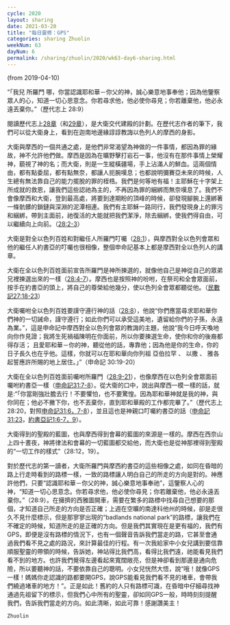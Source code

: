 ```yaml
---
cycle: 2020
layout: sharing
date: 2021-03-20
title: "每日靈修：GPS"
categories: sharing Zhuolin
weekNum: 63
dayNum: 6
permalink: /sharing/zhuolin/2020/wk63-day6-sharing.html
--- 
```

(from 2019-04-10)

“「我兒 所羅門 哪，你當認識耶和華－你父的神，誠心樂意地事奉他；因為他鑒察眾人的心，知道一切心思意念。你若尋求他，他必使你尋見；你若離棄他，他必永遠丟棄你。”（歷代志上 28:9）

閱讀歷代志上[28章](https://www.biblegateway.com/passage/?search=歷代志上28&version=CUVMPT)（和[29章](https://www.biblegateway.com/passage/?search=歷代志上29&version=CUVMPT)），是大衛交代建殿的計劃。在歷代志作者的筆下，我們可以從大衛身上，看到在迦南地邊緣諄諄教誨以色列人的摩西的身影。

大衛與摩西的一個共通之處，是他們非常渴望為神做的一件事情，都因為罪的緣故，神不允許他們做。摩西是因為在曠野擊打岩石一事，他沒有在那件事情上榮耀神，藐視了神的名；而大衛，則是一生縱橫疆場，手上沾滿人的鮮血。這兩個情由，都有點委屈，都有點無奈，都讓人扼腕嘆息；也都說明彌賽亞未來的時候，人生總有無法靠自己的能力擺脫的罪的桎梏。我們是何等地有福！主耶穌在十字架上所成就的救恩，讓我們這些認祂為主的，不再因為罪的綑綁而無奈嘆息了。我們不會像摩西和大衛，登到最高處，將要到達期盼的頂峰的時候，卻發現腳腕上還綁著一條骯髒的鎖鏈與深淵的泥潭相連。我們有主耶穌一路同行，我們發現身上的罪污和綑綁，帶到主面前，祂復活的大能就把我們潔淨，除去綑綁，使我們得自由，可以繼續向上向前。（[28:2-3](https://www.biblegateway.com/passage/?search=歷代志上28.2-3&version=CUVMPT)）

大衛是對全以色列百姓和對繼任人所羅門叮囑（[28:1](https://www.biblegateway.com/passage/?search=歷代志上28.1&version=CUVMPT)），與摩西對全以色列會眾和他的繼任人約書亞的叮囑也很相像，整個申命記基本上都是摩西對全以色列人的講章。

大衛在全以色列百姓面前宣告所羅門是神所揀選的，就像他自己是神從自己的眾弟兄裡揀選出來的一樣（[28:4-7](https://www.biblegateway.com/passage/?search=歷代志上28.4-7&version=CUVMPT)）。摩西也是按照神的吩咐，在祭司和全會眾面前，按手在約書亞的頭上，將自己的尊榮給他幾分，使以色列全會眾都聽從他。（[民數記27:18-23](https://www.biblegateway.com/passage/?search=民數記27.18-23&version=CUVMPT)）

大衛囑咐全以色列百姓要謹守遵行神的話（[28:8](https://www.biblegateway.com/passage/?search=歷代志上28.8&version=CUVMPT)），他說“你們應當尋求耶和華你們神的一切誡命，謹守遵行；如此你們可以承受這美地，遺留給你們的子孫，永遠為業。”，這是申命記中摩西對全以色列會眾的教誨的主題，他說“我今日呼天喚地向你作見證；我將生死禍福陳明在你面前，所以你要揀選生命，使你和你的後裔都得存活； 且愛耶和華－你的神，聽從他的話，專靠他；因為他是你的生命，你的日子長久也在乎他。這樣，你就可以在耶和華向你列祖 亞伯拉罕 、 以撒 、 雅各 起誓應許所賜的地上居住。」”（申命記 30:19-20）

大衛在全以色列百姓面前囑咐所羅門（[28:9-21](https://www.biblegateway.com/passage/?search=歷代志上28.9-21&version=CUVMPT)），也像摩西在以色列全會眾面前囑咐約書亞一樣（[申命記31:7-8](https://www.biblegateway.com/passage/?search=申命記31.7-8&version=CUVMPT)）。從大衛的口中，說出與摩西一模一樣的話，就是:“「你當剛強壯膽去行！不要懼怕，也不要驚惶。因為耶和華神就是我的神，與你同在；他必不撇下你，也不丟棄你，直到耶和華殿的工作都完畢了。”（歷代志上 28:20，對照[申命記31:6，7-8](https://www.biblegateway.com/passage/?search=申命記31.6%2C7-8&version=CUVMPT)），並且這也是神親口叮囑約書亞的話（[申命記31:23](https://www.biblegateway.com/passage/?search=申命記31.23&version=CUVMPT)，[約書亞記1:6-7，9](https://www.biblegateway.com/passage/?search=約書亞記1.6-7%2C9&version=CUVMPT)）。

大衛得到的聖殿的藍圖，也與摩西得到會幕的藍圖的來源是一樣的。摩西在西奈山上四十晝夜，神將律法和會幕的一切藍圖都交給他，而大衛也是從神那裡得到聖殿的“一切工作的樣式”（28:12，19）。

對於歷代志的第一讀者，大衛所羅門與摩西約書亞的這些相像之處，如同在昏暗的路上行走時看到的路標一樣，一致的路標讓人明白自己的所走的方向是對的。神應許他們，只要“認識耶和華－你父的神，誠心樂意地事奉祂”，這鑒察人心的神，“知道一切心思意念。你若尋求他，他必使你尋見；你若離棄他，他必永遠丟棄你。”（28:9）。在擁擠的西雅圖開車，需要在繁多的路標中找尋自己想要的那個，才知道自己所走的方向是否正確；上週在空曠的南達科他州的時候，卻是走很久不見什麼標示，但是那寥寥出現的“badlands national park”的路標，讓我們在不確定的時候，知道所走的是正確的方向。但是我們其實現在是更有福的，我們有GPS，即便是沒有路標的情況下，也有一個聲音告訴我們當走的路，它甚至會通過我們看不見之處的路況，來計算最佳的行程。有一次我給家中小女兒講到要信靠順服聖靈的帶領的時候，告訴她，神站得比我們高，看得比我們遠，祂能看見我們看不到的地方。也許我們覺得左邊看起來寬闊敞亮，但是神卻看到那邊是通向危險，所以要聽神的話，不要依靠自己的聰明。小女兒恍然大悟，說“哦！就像GPS一樣！媽媽你走認識的路都要開GPS，說GPS能看見我們看不見的堵車，會帶我們繞過堵車的地方！”。正是如此！舊約的人只有路標可識，在昏暗中仔細尋找神通過先祖留下的標示，但我們心中所有的聖靈，卻如同GPS一般，時時刻刻提醒我們，告訴我們當走的方向。如此清晰，如此可靠！感謝讚美主！

`Zhuolin`
